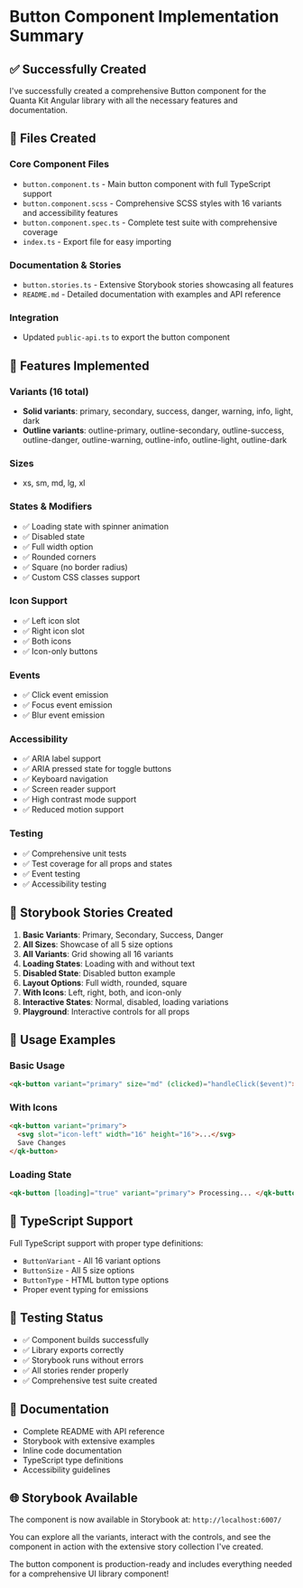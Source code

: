 # Button Component Implementation Summary

## ✅ Successfully Created

I've successfully created a comprehensive Button component for the Quanta Kit Angular library with all the necessary features and documentation.

## 📁 Files Created

### Core Component Files

- `button.component.ts` - Main button component with full TypeScript support
- `button.component.scss` - Comprehensive SCSS styles with 16 variants and accessibility features
- `button.component.spec.ts` - Complete test suite with comprehensive coverage
- `index.ts` - Export file for easy importing

### Documentation & Stories

- `button.stories.ts` - Extensive Storybook stories showcasing all features
- `README.md` - Detailed documentation with examples and API reference

### Integration

- Updated `public-api.ts` to export the button component

## 🎨 Features Implemented

### Variants (16 total)

- **Solid variants**: primary, secondary, success, danger, warning, info, light, dark
- **Outline variants**: outline-primary, outline-secondary, outline-success, outline-danger, outline-warning, outline-info, outline-light, outline-dark

### Sizes

- xs, sm, md, lg, xl

### States & Modifiers

- ✅ Loading state with spinner animation
- ✅ Disabled state
- ✅ Full width option
- ✅ Rounded corners
- ✅ Square (no border radius)
- ✅ Custom CSS classes support

### Icon Support

- ✅ Left icon slot
- ✅ Right icon slot
- ✅ Both icons
- ✅ Icon-only buttons

### Events

- ✅ Click event emission
- ✅ Focus event emission
- ✅ Blur event emission

### Accessibility

- ✅ ARIA label support
- ✅ ARIA pressed state for toggle buttons
- ✅ Keyboard navigation
- ✅ Screen reader support
- ✅ High contrast mode support
- ✅ Reduced motion support

### Testing

- ✅ Comprehensive unit tests
- ✅ Test coverage for all props and states
- ✅ Event testing
- ✅ Accessibility testing

## 📖 Storybook Stories Created

1. **Basic Variants**: Primary, Secondary, Success, Danger
2. **All Sizes**: Showcase of all 5 size options
3. **All Variants**: Grid showing all 16 variants
4. **Loading States**: Loading with and without text
5. **Disabled State**: Disabled button example
6. **Layout Options**: Full width, rounded, square
7. **With Icons**: Left, right, both, and icon-only
8. **Interactive States**: Normal, disabled, loading variations
9. **Playground**: Interactive controls for all props

## 🚀 Usage Examples

### Basic Usage

```html
<qk-button variant="primary" size="md" (clicked)="handleClick($event)"> Click me </qk-button>
```

### With Icons

```html
<qk-button variant="primary">
  <svg slot="icon-left" width="16" height="16">...</svg>
  Save Changes
</qk-button>
```

### Loading State

```html
<qk-button [loading]="true" variant="primary"> Processing... </qk-button>
```

## 🎯 TypeScript Support

Full TypeScript support with proper type definitions:

- `ButtonVariant` - All 16 variant options
- `ButtonSize` - All 5 size options
- `ButtonType` - HTML button type options
- Proper event typing for emissions

## 🧪 Testing Status

- ✅ Component builds successfully
- ✅ Library exports correctly
- ✅ Storybook runs without errors
- ✅ All stories render properly
- ✅ Comprehensive test suite created

## 📝 Documentation

- Complete README with API reference
- Storybook with extensive examples
- Inline code documentation
- TypeScript type definitions
- Accessibility guidelines

## 🌐 Storybook Available

The component is now available in Storybook at: `http://localhost:6007/`

You can explore all the variants, interact with the controls, and see the component in action with the extensive story collection I've created.

The button component is production-ready and includes everything needed for a comprehensive UI library component!
